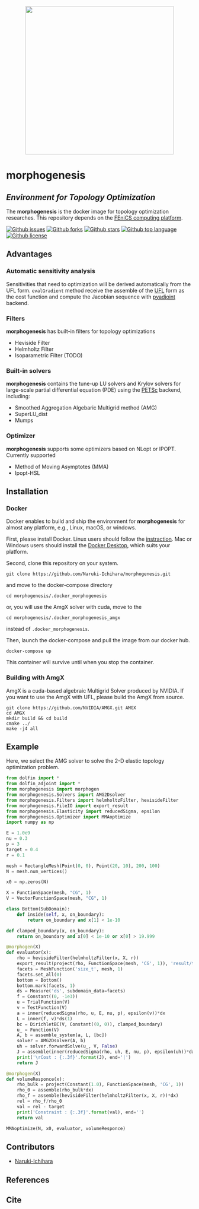 <div align="center"><img src="https://user-images.githubusercontent.com/70839257/146679821-86686362-c6a0-4b04-a52a-ad4d04dbbff4.png" width="400"/></div>

# morphogenesis
<!-- # Short Description -->
## *Environment for Topology Optimization*

The **morphogenesis** is the docker image for topology optimization researches. This repository depends on the [FEniCS computing platform](https://fenicsproject.org/).
<!-- # Badges -->

[![Github issues](https://img.shields.io/github/issues/Naruki-Ichihara/morphogenesis?style=for-the-badge&logo=appveyor)](https://github.com/Naruki-Ichihara/morphogenesis/issues)
[![Github forks](https://img.shields.io/github/forks/Naruki-Ichihara/morphogenesis?style=for-the-badge&logo=appveyor)](https://github.com/Naruki-Ichihara/morphogenesis/network/members)
[![Github stars](https://img.shields.io/github/stars/Naruki-Ichihara/morphogenesis?style=for-the-badge&logo=appveyor)](https://github.com/Naruki-Ichihara/morphogenesis/stargazers)
[![Github top language](https://img.shields.io/github/languages/top/Naruki-Ichihara/morphogenesis?style=for-the-badge&logo=appveyor)](https://github.com/Naruki-Ichihara/morphogenesis/)
[![Github license](https://img.shields.io/github/license/Naruki-Ichihara/morphogenesis?style=for-the-badge&logo=appveyor)](https://github.com/Naruki-Ichihara/morphogenesis/)

## Advantages

### Automatic sensitivity analysis
Sensitivities that need to optimization will be derived automatically from the UFL form. `evalGradient` method receive the assemble of the [UFL](https://github.com/FEniCS/ufl) form as the cost function and compute the Jacobian sequence with [pyadjoint](https://github.com/dolfin-adjoint/pyadjoint) backend.

### Filters
**morphogenesis** has built-in filters for topology optimizations

* Heviside Filter
* Helmholtz Filter
* Isoparametric Filter (TODO)

### Built-in solvers
**morphogenesis** contains the tune-up LU solvers and Krylov solvers for large-scale partial differential equation (PDE) using the [PETSc](https://petsc.org/release/) backend, including:

* Smoothed Aggregation Algebaric Multigrid method (AMG)
* SuperLU_dist
* Mumps

### Optimizer
**morphogenesis** supports some optimizers based on NLopt or IPOPT. Currently supported

* Method of Moving Asymptotes (MMA)
* Ipopt-HSL

## Installation
### Docker
Docker enables to build and ship the environment for **morphogenesis** for almost any platform, e.g., Linux, macOS, or windows.

First, please install Docker. Linux users should follow the [instraction](https://docs.docker.com/get-started/). Mac or Windows users should install the [Docker Desktop](https://www.docker.com/products/docker-desktop), which suits your platform.

Second, clone this repository on your system.
```
git clone https://github.com/Naruki-Ichihara/morphogenesis.git
```
and move to the docker-compose directory
```
cd morphogenesis/.docker_morphogenesis
```
or, you will use the AmgX solver with cuda, move to the 
```
cd morphogenesis/.docker_morphogenesis_amgx
```
instead of `.docker_morphogenesis`.

Then, launch the docker-compose and pull the image from our docker hub.
```
docker-compose up
```
This container will survive until when you stop the container.

### Building with AmgX
AmgX is a cuda-based algebraic Multigrid Solver produced by NVIDIA.
If you want to use the AmgX with UFL, please build the AmgX from source.
```
git clone https://github.com/NVIDIA/AMGX.git AMGX
cd AMGX
mkdir build && cd build
cmake ../
make -j4 all
```

## Example
Here, we select the AMG solver to solve the 2-D elastic topology optimization problem.

```python
from dolfin import *
from dolfin_adjoint import *
from morphogenesis import morphogen
from morphogenesis.Solvers import AMG2Dsolver
from morphogenesis.Filters import helmholtzFilter, hevisideFilter
from morphogenesis.FileIO import export_result
from morphogenesis.Elasticity import reducedSigma, epsilon
from morphogenesis.Optimizer import MMAoptimize
import numpy as np

E = 1.0e9
nu = 0.3
p = 3
target = 0.4
r = 0.1

mesh = RectangleMesh(Point(0, 0), Point(20, 10), 200, 100)
N = mesh.num_vertices()

x0 = np.zeros(N)

X = FunctionSpace(mesh, "CG", 1)
V = VectorFunctionSpace(mesh, "CG", 1)

class Bottom(SubDomain):
    def inside(self, x, on_boundary):
        return on_boundary and x[1] < 1e-10

def clamped_boundary(x, on_boundary):
    return on_boundary and x[0] < 1e-10 or x[0] > 19.999

@morphogen(X)
def evaluator(x):
    rho = hevisideFilter(helmholtzFilter(x, X, r))
    export_result(project(rho, FunctionSpace(mesh, 'CG', 1)), 'result/test.xdmf')
    facets = MeshFunction('size_t', mesh, 1)
    facets.set_all(0)
    bottom = Bottom()
    bottom.mark(facets, 1)
    ds = Measure('ds', subdomain_data=facets)
    f = Constant((0, -1e3))
    u = TrialFunction(V)
    v = TestFunction(V)
    a = inner(reducedSigma(rho, u, E, nu, p), epsilon(v))*dx
    L = inner(f, v)*ds(1)
    bc = DirichletBC(V, Constant((0, 0)), clamped_boundary)
    u_ = Function(V)
    A, b = assemble_system(a, L, [bc])
    solver = AMG2Dsolver(A, b)
    uh = solver.forwardSolve(u_, V, False)
    J = assemble(inner(reducedSigma(rho, uh, E, nu, p), epsilon(uh))*dx)
    print('\rCost : {:.3f}'.format(J), end='|')
    return J

@morphogen(X)
def volumeResponce(x):
    rho_bulk = project(Constant(1.0), FunctionSpace(mesh, 'CG', 1))
    rho_0 = assemble(rho_bulk*dx)
    rho_f = assemble(hevisideFilter(helmholtzFilter(x, X, r))*dx)
    rel = rho_f/rho_0
    val = rel - target
    print('Constraint : {:.3f}'.format(val), end='')
    return val

MMAoptimize(N, x0, evaluator, volumeResponce)
```

## Contributors

- [Naruki-Ichihara](https://github.com/Naruki-Ichihara)

## References
## Cite
